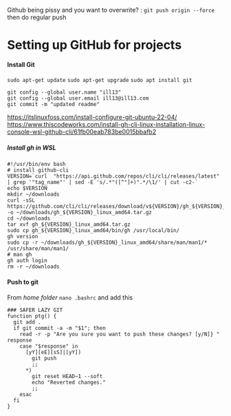 Github being pissy and you want to overwrite? : ```git push origin --force``` then do regular push


# Setting up GitHub for projects



#### Install Git

```sudo apt-get update```
```sudo apt-get upgrade```
```sudo apt install git```

```console
git config --global user.name "ill13"
git config --global user.email ill13@ill13.com
git commit -m "updated readme"
```

https://itslinuxfoss.com/install-configure-git-ubuntu-22-04/
https://www.thiscodeworks.com/install-gh-cli-linux-installation-linux-console-wsl-github-cli/61fb00eab783be0015bbafb2

##### Install gh in WSL

```console
#!/usr/bin/env bash
# install github-cli
VERSION=`curl  "https://api.github.com/repos/cli/cli/releases/latest" | grep '"tag_name"' | sed -E 's/.*"([^"]+)".*/\1/' | cut -c2-`
echo $VERSION
mkdir ~/downloads
curl -sSL https://github.com/cli/cli/releases/download/v${VERSION}/gh_${VERSION}_linux_amd64.tar.gz -o ~/downloads/gh_${VERSION}_linux_amd64.tar.gz
cd ~/downloads
tar xvf gh_${VERSION}_linux_amd64.tar.gz
sudo cp gh_${VERSION}_linux_amd64/bin/gh /usr/local/bin/
gh version
sudo cp -r ~/downloads/gh_${VERSION}_linux_amd64/share/man/man1/* /usr/share/man/man1/
# man gh
gh auth login
rm -r ~/downloads
```
#### Push to git

From *home folder* ```nano .bashrc``` and add this

```console
### SAFER LAZY GIT
function ptg() {
  git add .
  if git commit -a -m "$1"; then
    read -r -p "Are you sure you want to push these changes? [y/N]} " response
    case "$response" in
      [yY][eE][sS]|[yY])
        git push
        ;;
      *)
        git reset HEAD~1 --soft
        echo "Reverted changes."
        ;;
    esac
  fi
}
```